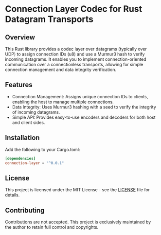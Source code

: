 # Connection Layer Codec for Rust Datagram Transports

## Overview

This Rust library provides a codec layer over datagrams (typically over UDP) to assign
connection IDs (u8) and use a Murmur3 hash to verify incoming datagrams.
It enables you to implement connection-oriented communication over a connectionless transports,
allowing for simple connection management and data integrity verification.

## Features

* Connection Management: Assigns unique connection IDs to clients, enabling the host to manage multiple connections.
* Data Integrity: Uses Murmur3 hashing with a seed to verify the integrity of incoming datagrams.
* Simple API: Provides easy-to-use encoders and decoders for both host and client sides.

## Installation

Add the following to your Cargo.toml:

```toml
[dependencies]
connection-layer = "^0.0.1"
```

## License

This project is licensed under the MIT License - see the [LICENSE](LICENSE) file for details.

## Contributing

Contributions are not accepted. This project is exclusively maintained by the author to retain full control and
copyrights.
